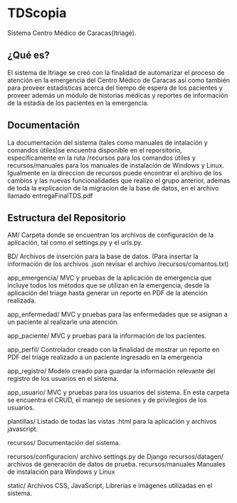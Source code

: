 TDScopia
========

Sistema Centro Médico de Caracas(Itriage).

¿Qué es?
--------

El sistema de Itriage se creó con la finalidad de automarizar el proceso
de atención en la emergencia del Centro Médico de Caracas así como también
para proveer estadísticas acerca del tiempo de espera de los pacientes y proveer
además un módulo de historias médicas y reportes de información de la estadía de
los pacientes en la emergencia. 

Documentación
-------------

La documentación del sistema (tales como manuales de intalación y comandos 
útiles)se encuentra disponible en el reporsitorio, especificamente en la ruta 
/recursos para los comandos útiles y recursos/manuales para los manuales de 
instalación de Windows y Linux. Igualmente en la direccion de recursos puede encontrar
el archivo de los cambios y las nuevas funcionalidades que realizo el grupo 
anterior, ademas de toda la explicacion de la migracion de la base de datos,
en el archivo llamado entregaFinalTDS.pdf

Estructura del Repositorio
--------------------------

AM/ Carpeta donde se encuentran los archivos de configuración de la aplicación, 
tal como el settings.py y el urls.py.

BD/ Archivos de inserción para la base de datos. (Para insertar la información
de los archivos .json revisar el archivo /recursos/comantos.txt)

app_emergencia/ MVC y pruebas de la aplicación de emergencia que incluye 
todos los métodos que se utilizan en la emergencia, desde la aplicación del 
triage hasta generar un reporte en PDF de la atención realizada.

app_enfermedad/ MVC y pruebas para las enfermedades que se asignan a un paciente
al realizarle una atención. 

app_paciente/ MVC y pruebas para la información de los pacientes. 

app_perfil/ Controlador creado con la finalidad de mostrar un reporte en PDF del 
triage realizado a un paciente ingresado en la emergencia

app_registro/ Modelo creado para guardar la información relevante del registro 
de los usuarios en el sistema. 

app_usuario/ MVC y pruebas para los usuarios del sistema. En esta carpeta se
encuentra el CRUD, el manejo de sesiones y de privilegios de los usuarios. 

plantillas/ Listado de todas las vistas .html para la aplicaćión y archivos 
javascript.

recursos/ Documentación del sistema. 

  recursos/configuracion/ archivo settings.py de Django
  recursos/datagen/ archivos de generación de datos de prueba. 
  recursos/manuales Manuales de instalación para Windows y Linux

static/ Archivos CSS, JavaScript, Librerías e imágenes utilizadas en el sistema.



